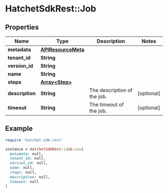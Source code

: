 # HatchetSdkRest::Job

## Properties

| Name | Type | Description | Notes |
| ---- | ---- | ----------- | ----- |
| **metadata** | [**APIResourceMeta**](APIResourceMeta.md) |  |  |
| **tenant_id** | **String** |  |  |
| **version_id** | **String** |  |  |
| **name** | **String** |  |  |
| **steps** | [**Array&lt;Step&gt;**](Step.md) |  |  |
| **description** | **String** | The description of the job. | [optional] |
| **timeout** | **String** | The timeout of the job. | [optional] |

## Example

```ruby
require 'hatchet-sdk-rest'

instance = HatchetSdkRest::Job.new(
  metadata: null,
  tenant_id: null,
  version_id: null,
  name: null,
  steps: null,
  description: null,
  timeout: null
)
```

